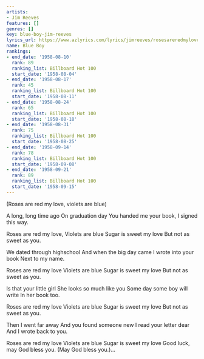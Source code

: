 ```yaml
---
artists:
- Jim Reeves
features: []
genres: []
key: blue-boy-jim-reeves
lyrics_url: https://www.azlyrics.com/lyrics/jimreeves/rosesareredmylove.html
name: Blue Boy
rankings:
- end_date: '1958-08-10'
  rank: 89
  ranking_list: Billboard Hot 100
  start_date: '1958-08-04'
- end_date: '1958-08-17'
  rank: 45
  ranking_list: Billboard Hot 100
  start_date: '1958-08-11'
- end_date: '1958-08-24'
  rank: 65
  ranking_list: Billboard Hot 100
  start_date: '1958-08-18'
- end_date: '1958-08-31'
  rank: 75
  ranking_list: Billboard Hot 100
  start_date: '1958-08-25'
- end_date: '1958-09-14'
  rank: 78
  ranking_list: Billboard Hot 100
  start_date: '1958-09-08'
- end_date: '1958-09-21'
  rank: 89
  ranking_list: Billboard Hot 100
  start_date: '1958-09-15'
---
```


(Roses are red my love, violets are blue)

A long, long time ago
On graduation day
You handed me your book,
I signed this way.

Roses are red my love,
Violets are blue
Sugar is sweet my love
But not as sweet as you.

We dated through highschool
And when the big day came
I wrote into your book
Next to my name.

Roses are red my love
Violets are blue
Sugar is sweet my love
But not as sweet as you.

Is that your little girl
She looks so much like you
Some day some boy will write
In her book too.

Roses are red my love
Violets are blue
Sugar is sweet my love
But not as sweet as you.

Then I went far away
And you found someone new
I read your letter dear
And I wrote back to you.

Roses are red my love
Violets are blue
Sugar is sweet my love
Good luck, may God bless you.
(May God bless you.)...



